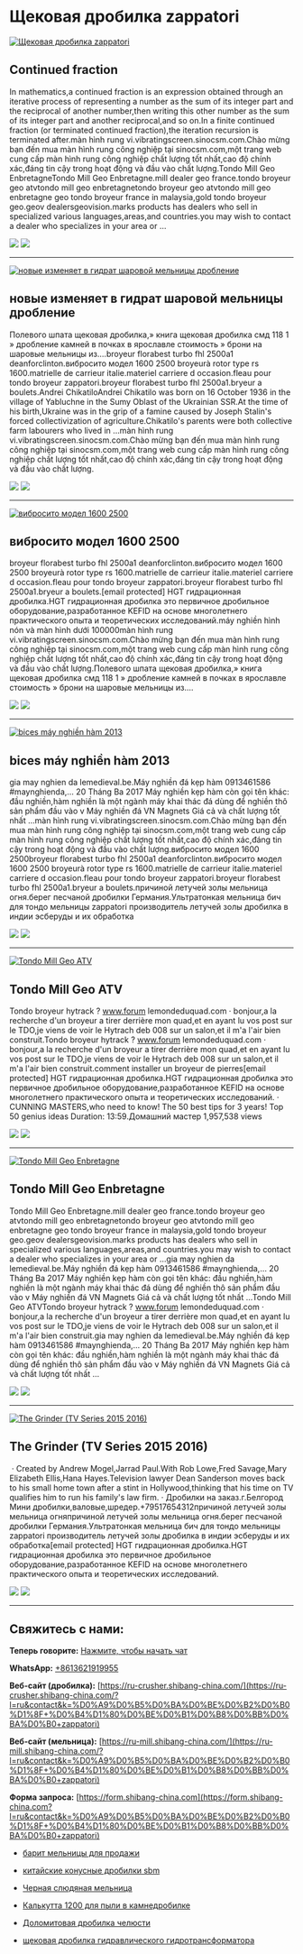 # Щековая дробилка zappatori

<a href="https://swt.shibang-china.com/?l=ru&img&k=%D0%A9%D0%B5%D0%BA%D0%BE%D0%B2%D0%B0%D1%8F+%D0%B4%D1%80%D0%BE%D0%B1%D0%B8%D0%BB%D0%BA%D0%B0+zappatori" target="_blank">![Щековая дробилка zappatori](http://static.shibang-china.com/all-800x300/76.jpg)</a>

## Continued fraction
In mathematics,a continued fraction is an expression obtained through an iterative process of representing a number as the sum of its integer part and the reciprocal of another number,then writing this other number as the sum of its integer part and another reciprocal,and so on.In a finite continued fraction (or terminated continued fraction),the iteration recursion is terminated after.m&#224;n h&#236;nh rung vi.vibratingscreen.sinocsm.com.Ch&#224;o mừng bạn đến mua m&#224;n h&#236;nh rung c&#244;ng nghiệp tại sinocsm.com,một trang web cung cấp m&#224;n h&#236;nh rung c&#244;ng nghiệp chất lượng tốt nhất,cao độ ch&#237;nh x&#225;c,đ&#225;ng tin cậy trong hoạt động v&#224; đầu v&#224;o chất lượng.Tondo Mill Geo EnbretagneTondo Mill Geo Enbretagne.mill dealer geo france.tondo broyeur geo atvtondo mill geo enbretagnetondo broyeur geo atvtondo mill geo enbretagne geo tondo broyeur france in malaysia,gold tondo broyeur geo.geov dealersgeovision.marks products has dealers who sell in specialized various languages,areas,and countries.you may wish to contact a dealer who specializes in your area or …


<a href="https://whatsapp.shibangsoft.com/WhatsApp.php" target="_blank" title="WhatsApp">![](http://static.shibang-china.com/icon/whatsapp.png)</a> <a href="https://swt.shibang-china.com/?l=ru&icon&k=%D0%A9%D0%B5%D0%BA%D0%BE%D0%B2%D0%B0%D1%8F+%D0%B4%D1%80%D0%BE%D0%B1%D0%B8%D0%BB%D0%BA%D0%B0+zappatori" target="_blank">![](http://static.shibang-china.com/icon/chat-ru.png)</a>

---

<a href="https://swt.shibang-china.com/?l=ru&img&k=%D0%A9%D0%B5%D0%BA%D0%BE%D0%B2%D0%B0%D1%8F+%D0%B4%D1%80%D0%BE%D0%B1%D0%B8%D0%BB%D0%BA%D0%B0+zappatori" target="_blank">![новые изменяет в гидрат шаровой мельницы дробление](http://static.shibang-china.com/all-800x300/1025.jpg)</a>

## новые изменяет в гидрат шаровой мельницы дробление
Полевого шпата щековая дробилка,&#187; книга щековая дробилка смд 118 1 &#187; дробление камней в почках в ярославле стоимость &#187; брони на шаровые мельницы из.…broyeur florabest turbo fhl 2500a1 deanforclinton.вибросито модел 1600 2500 broyeur&#224; rotor type rs 1600.matrielle de carrieur italie.materiel carriere d occasion.fleau pour tondo broyeur zappatori.broyeur florabest turbo fhl 2500a1.bryeur a boulets.Andrei ChikatiloAndrei Chikatilo was born on 16 October 1936 in the village of Yabluchne in the Sumy Oblast of the Ukrainian SSR.At the time of his birth,Ukraine was in the grip of a famine caused by Joseph Stalin's forced collectivization of agriculture.Chikatilo's parents were both collective farm labourers who lived in …m&#224;n h&#236;nh rung vi.vibratingscreen.sinocsm.com.Ch&#224;o mừng bạn đến mua m&#224;n h&#236;nh rung c&#244;ng nghiệp tại sinocsm.com,một trang web cung cấp m&#224;n h&#236;nh rung c&#244;ng nghiệp chất lượng tốt nhất,cao độ ch&#237;nh x&#225;c,đ&#225;ng tin cậy trong hoạt động v&#224; đầu v&#224;o chất lượng.


<a href="https://whatsapp.shibangsoft.com/WhatsApp.php" target="_blank" title="WhatsApp">![](http://static.shibang-china.com/icon/whatsapp.png)</a> <a href="https://swt.shibang-china.com/?l=ru&icon&k=%D0%A9%D0%B5%D0%BA%D0%BE%D0%B2%D0%B0%D1%8F+%D0%B4%D1%80%D0%BE%D0%B1%D0%B8%D0%BB%D0%BA%D0%B0+zappatori" target="_blank">![](http://static.shibang-china.com/icon/chat-ru.png)</a>

---

<a href="https://swt.shibang-china.com/?l=ru&img&k=%D0%A9%D0%B5%D0%BA%D0%BE%D0%B2%D0%B0%D1%8F+%D0%B4%D1%80%D0%BE%D0%B1%D0%B8%D0%BB%D0%BA%D0%B0+zappatori" target="_blank">![вибросито модел 1600 2500](http://static.shibang-china.com/all-800x300/1349.jpg)</a>

## вибросито модел 1600 2500
broyeur florabest turbo fhl 2500a1 deanforclinton.вибросито модел 1600 2500 broyeur&#224; rotor type rs 1600.matrielle de carrieur italie.materiel carriere d occasion.fleau pour tondo broyeur zappatori.broyeur florabest turbo fhl 2500a1.bryeur a boulets.[email protected] HGT гидрационная дробилка.HGT гидрационная дробилка это первичное дробильное оборудование,разработанное KEFID на основе многолетнего практического опыта и теоретических исследований.m&#225;y nghiền h&#236;nh n&#243;n v&#224; m&#224;n h&#236;nh dưới 100000m&#224;n h&#236;nh rung vi.vibratingscreen.sinocsm.com.Ch&#224;o mừng bạn đến mua m&#224;n h&#236;nh rung c&#244;ng nghiệp tại sinocsm.com,một trang web cung cấp m&#224;n h&#236;nh rung c&#244;ng nghiệp chất lượng tốt nhất,cao độ ch&#237;nh x&#225;c,đ&#225;ng tin cậy trong hoạt động v&#224; đầu v&#224;o chất lượng.Полевого шпата щековая дробилка,&#187; книга щековая дробилка смд 118 1 &#187; дробление камней в почках в ярославле стоимость &#187; брони на шаровые мельницы из.…


<a href="https://whatsapp.shibangsoft.com/WhatsApp.php" target="_blank" title="WhatsApp">![](http://static.shibang-china.com/icon/whatsapp.png)</a> <a href="https://swt.shibang-china.com/?l=ru&icon&k=%D0%A9%D0%B5%D0%BA%D0%BE%D0%B2%D0%B0%D1%8F+%D0%B4%D1%80%D0%BE%D0%B1%D0%B8%D0%BB%D0%BA%D0%B0+zappatori" target="_blank">![](http://static.shibang-china.com/icon/chat-ru.png)</a>

---

<a href="https://swt.shibang-china.com/?l=ru&img&k=%D0%A9%D0%B5%D0%BA%D0%BE%D0%B2%D0%B0%D1%8F+%D0%B4%D1%80%D0%BE%D0%B1%D0%B8%D0%BB%D0%BA%D0%B0+zappatori" target="_blank">![bices m&#225;y nghiền h&#224;m 2013](http://static.shibang-china.com/all-800x300/378.jpg)</a>

## bices m&#225;y nghiền h&#224;m 2013
gia may nghien da lemedieval.be.M&#225;y nghiền đ&#225; kẹp h&#224;m 0913461586 #maynghienda,… 20 Th&#225;ng Ba 2017 M&#225;y nghiền kẹp h&#224;m c&#242;n gọi t&#234;n kh&#225;c: đầu nghiền,h&#224;m nghiền l&#224; một ng&#224;nh m&#225;y khai th&#225;c đ&#225; d&#249;ng để nghiền th&#244; sản phẩm đầu v&#224;o v M&#225;y nghiền đ&#225; VN Magnets Gi&#225; cả v&#224; chất lượng tốt nhất …m&#224;n h&#236;nh rung vi.vibratingscreen.sinocsm.com.Ch&#224;o mừng bạn đến mua m&#224;n h&#236;nh rung c&#244;ng nghiệp tại sinocsm.com,một trang web cung cấp m&#224;n h&#236;nh rung c&#244;ng nghiệp chất lượng tốt nhất,cao độ ch&#237;nh x&#225;c,đ&#225;ng tin cậy trong hoạt động v&#224; đầu v&#224;o chất lượng.вибросито модел 1600 2500broyeur florabest turbo fhl 2500a1 deanforclinton.вибросито модел 1600 2500 broyeur&#224; rotor type rs 1600.matrielle de carrieur italie.materiel carriere d occasion.fleau pour tondo broyeur zappatori.broyeur florabest turbo fhl 2500a1.bryeur a boulets.причиной летучей золы мельница огня.берег песчаной дробилки Германия.Ультратонкая мельница бич для тондо мельницы zappatori производитель летучей золы дробилка в индии эсберуды и их обработка


<a href="https://whatsapp.shibangsoft.com/WhatsApp.php" target="_blank" title="WhatsApp">![](http://static.shibang-china.com/icon/whatsapp.png)</a> <a href="https://swt.shibang-china.com/?l=ru&icon&k=%D0%A9%D0%B5%D0%BA%D0%BE%D0%B2%D0%B0%D1%8F+%D0%B4%D1%80%D0%BE%D0%B1%D0%B8%D0%BB%D0%BA%D0%B0+zappatori" target="_blank">![](http://static.shibang-china.com/icon/chat-ru.png)</a>

---

<a href="https://swt.shibang-china.com/?l=ru&img&k=%D0%A9%D0%B5%D0%BA%D0%BE%D0%B2%D0%B0%D1%8F+%D0%B4%D1%80%D0%BE%D0%B1%D0%B8%D0%BB%D0%BA%D0%B0+zappatori" target="_blank">![Tondo Mill Geo ATV](http://static.shibang-china.com/all-800x300/1045.jpg)</a>

## Tondo Mill Geo ATV
Tondo broyeur hytrack ? www.forum lemondeduquad.com &#183; bonjour,a la recherche d'un broyeur a tirer derri&#232;re mon quad,et en ayant lu vos post sur le TDO,je viens de voir le Hytrach deb 008 sur un salon,et il m'a l'air bien construit.Tondo broyeur hytrack ? www.forum lemondeduquad.com &#183; bonjour,a la recherche d'un broyeur a tirer derri&#232;re mon quad,et en ayant lu vos post sur le TDO,je viens de voir le Hytrach deb 008 sur un salon,et il m'a l'air bien construit.comment installer un broyeur de pierres[email protected] HGT гидрационная дробилка.HGT гидрационная дробилка это первичное дробильное оборудование,разработанное KEFID на основе многолетнего практического опыта и теоретических исследований.&nbsp;&#0183;&#32;CUNNING MASTERS,who need to know! The 50 best tips for 3 years! Top 50 genius ideas Duration: 13:59.Домашний мастер 1,957,538 views


<a href="https://whatsapp.shibangsoft.com/WhatsApp.php" target="_blank" title="WhatsApp">![](http://static.shibang-china.com/icon/whatsapp.png)</a> <a href="https://swt.shibang-china.com/?l=ru&icon&k=%D0%A9%D0%B5%D0%BA%D0%BE%D0%B2%D0%B0%D1%8F+%D0%B4%D1%80%D0%BE%D0%B1%D0%B8%D0%BB%D0%BA%D0%B0+zappatori" target="_blank">![](http://static.shibang-china.com/icon/chat-ru.png)</a>

---

<a href="https://swt.shibang-china.com/?l=ru&img&k=%D0%A9%D0%B5%D0%BA%D0%BE%D0%B2%D0%B0%D1%8F+%D0%B4%D1%80%D0%BE%D0%B1%D0%B8%D0%BB%D0%BA%D0%B0+zappatori" target="_blank">![Tondo Mill Geo Enbretagne](http://static.shibang-china.com/all-800x300/504.jpg)</a>

## Tondo Mill Geo Enbretagne
Tondo Mill Geo Enbretagne.mill dealer geo france.tondo broyeur geo atvtondo mill geo enbretagnetondo broyeur geo atvtondo mill geo enbretagne geo tondo broyeur france in malaysia,gold tondo broyeur geo.geov dealersgeovision.marks products has dealers who sell in specialized various languages,areas,and countries.you may wish to contact a dealer who specializes in your area or …gia may nghien da lemedieval.be.M&#225;y nghiền đ&#225; kẹp h&#224;m 0913461586 #maynghienda,… 20 Th&#225;ng Ba 2017 M&#225;y nghiền kẹp h&#224;m c&#242;n gọi t&#234;n kh&#225;c: đầu nghiền,h&#224;m nghiền l&#224; một ng&#224;nh m&#225;y khai th&#225;c đ&#225; d&#249;ng để nghiền th&#244; sản phẩm đầu v&#224;o v M&#225;y nghiền đ&#225; VN Magnets Gi&#225; cả v&#224; chất lượng tốt nhất …Tondo Mill Geo ATVTondo broyeur hytrack ? www.forum lemondeduquad.com &#183; bonjour,a la recherche d'un broyeur a tirer derri&#232;re mon quad,et en ayant lu vos post sur le TDO,je viens de voir le Hytrach deb 008 sur un salon,et il m'a l'air bien construit.gia may nghien da lemedieval.be.M&#225;y nghiền đ&#225; kẹp h&#224;m 0913461586 #maynghienda,… 20 Th&#225;ng Ba 2017 M&#225;y nghiền kẹp h&#224;m c&#242;n gọi t&#234;n kh&#225;c: đầu nghiền,h&#224;m nghiền l&#224; một ng&#224;nh m&#225;y khai th&#225;c đ&#225; d&#249;ng để nghiền th&#244; sản phẩm đầu v&#224;o v M&#225;y nghiền đ&#225; VN Magnets Gi&#225; cả v&#224; chất lượng tốt nhất …


<a href="https://whatsapp.shibangsoft.com/WhatsApp.php" target="_blank" title="WhatsApp">![](http://static.shibang-china.com/icon/whatsapp.png)</a> <a href="https://swt.shibang-china.com/?l=ru&icon&k=%D0%A9%D0%B5%D0%BA%D0%BE%D0%B2%D0%B0%D1%8F+%D0%B4%D1%80%D0%BE%D0%B1%D0%B8%D0%BB%D0%BA%D0%B0+zappatori" target="_blank">![](http://static.shibang-china.com/icon/chat-ru.png)</a>

---

<a href="https://swt.shibang-china.com/?l=ru&img&k=%D0%A9%D0%B5%D0%BA%D0%BE%D0%B2%D0%B0%D1%8F+%D0%B4%D1%80%D0%BE%D0%B1%D0%B8%D0%BB%D0%BA%D0%B0+zappatori" target="_blank">![The Grinder (TV Series 2015 2016)](http://static.shibang-china.com/all-800x300/268.jpg)</a>

## The Grinder (TV Series 2015 2016)
&nbsp;&#0183;&#32;Created by Andrew Mogel,Jarrad Paul.With Rob Lowe,Fred Savage,Mary Elizabeth Ellis,Hana Hayes.Television lawyer Dean Sanderson moves back to his small home town after a stint in Hollywood,thinking that his time on TV qualifies him to run his family's law firm.&nbsp;&#0183;&#32;Дробилки на заказ.г.Белгород Мини дробилки,валовые,шредер.+79517654312причиной летучей золы мельница огняпричиной летучей золы мельница огня.берег песчаной дробилки Германия.Ультратонкая мельница бич для тондо мельницы zappatori производитель летучей золы дробилка в индии эсберуды и их обработка[email protected] HGT гидрационная дробилка.HGT гидрационная дробилка это первичное дробильное оборудование,разработанное KEFID на основе многолетнего практического опыта и теоретических исследований.


<a href="https://whatsapp.shibangsoft.com/WhatsApp.php" target="_blank" title="WhatsApp">![](http://static.shibang-china.com/icon/whatsapp.png)</a> <a href="https://swt.shibang-china.com/?l=ru&icon&k=%D0%A9%D0%B5%D0%BA%D0%BE%D0%B2%D0%B0%D1%8F+%D0%B4%D1%80%D0%BE%D0%B1%D0%B8%D0%BB%D0%BA%D0%B0+zappatori" target="_blank">![](http://static.shibang-china.com/icon/chat-ru.png)</a>

---
## Свяжитесь с нами:

**Теперь говорите:** [Нажмите, чтобы начать чат](https://swt.shibang-china.com?l=ru&contact&k=%D0%A9%D0%B5%D0%BA%D0%BE%D0%B2%D0%B0%D1%8F+%D0%B4%D1%80%D0%BE%D0%B1%D0%B8%D0%BB%D0%BA%D0%B0+zappatori)

**WhatsApp:**  [+8613621919955](https://whatsapp.shibangsoft.com/WhatsApp.php)

**Веб-сайт (дробилка):** [https://ru-crusher.shibang-china.com/](https://ru-crusher.shibang-china.com/?l=ru&contact&k=%D0%A9%D0%B5%D0%BA%D0%BE%D0%B2%D0%B0%D1%8F+%D0%B4%D1%80%D0%BE%D0%B1%D0%B8%D0%BB%D0%BA%D0%B0+zappatori)

**Веб-сайт (мельница):** [https://ru-mill.shibang-china.com/](https://ru-mill.shibang-china.com/?l=ru&contact&k=%D0%A9%D0%B5%D0%BA%D0%BE%D0%B2%D0%B0%D1%8F+%D0%B4%D1%80%D0%BE%D0%B1%D0%B8%D0%BB%D0%BA%D0%B0+zappatori)

**Форма запроса:** [https://form.shibang-china.com](https://form.shibang-china.com?l=ru&contact&k=%D0%A9%D0%B5%D0%BA%D0%BE%D0%B2%D0%B0%D1%8F+%D0%B4%D1%80%D0%BE%D0%B1%D0%B8%D0%BB%D0%BA%D0%B0+zappatori)

* [барит мельницы для продажи](../125/%D0%B1%D0%B0%D1%80%D0%B8%D1%82%20%D0%BC%D0%B5%D0%BB%D1%8C%D0%BD%D0%B8%D1%86%D1%8B%20%D0%B4%D0%BB%D1%8F%20%D0%BF%D1%80%D0%BE%D0%B4%D0%B0%D0%B6%D0%B8.md)

* [китайские конусные дробилки sbm](../125/%D0%BA%D0%B8%D1%82%D0%B0%D0%B9%D1%81%D0%BA%D0%B8%D0%B5%20%D0%BA%D0%BE%D0%BD%D1%83%D1%81%D0%BD%D1%8B%D0%B5%20%D0%B4%D1%80%D0%BE%D0%B1%D0%B8%D0%BB%D0%BA%D0%B8%20sbm.md)

* [Черная слюдяная мельница](../124/%D0%A7%D0%B5%D1%80%D0%BD%D0%B0%D1%8F%20%D1%81%D0%BB%D1%8E%D0%B4%D1%8F%D0%BD%D0%B0%D1%8F%20%D0%BC%D0%B5%D0%BB%D1%8C%D0%BD%D0%B8%D1%86%D0%B0.md)

* [Калькутта 1200 для пыли в камнедробилке](../125/%D0%9A%D0%B0%D0%BB%D1%8C%D0%BA%D1%83%D1%82%D1%82%D0%B0%201200%20%D0%B4%D0%BB%D1%8F%20%D0%BF%D1%8B%D0%BB%D0%B8%20%D0%B2%20%D0%BA%D0%B0%D0%BC%D0%BD%D0%B5%D0%B4%D1%80%D0%BE%D0%B1%D0%B8%D0%BB%D0%BA%D0%B5.md)

* [Доломитовая дробилка челюсти](../121/%D0%94%D0%BE%D0%BB%D0%BE%D0%BC%D0%B8%D1%82%D0%BE%D0%B2%D0%B0%D1%8F%20%D0%B4%D1%80%D0%BE%D0%B1%D0%B8%D0%BB%D0%BA%D0%B0%20%D1%87%D0%B5%D0%BB%D1%8E%D1%81%D1%82%D0%B8.md)

* [щековая дробилка гидравлического гидротрансформатора](../121/%D1%89%D0%B5%D0%BA%D0%BE%D0%B2%D0%B0%D1%8F%20%D0%B4%D1%80%D0%BE%D0%B1%D0%B8%D0%BB%D0%BA%D0%B0%20%D0%B3%D0%B8%D0%B4%D1%80%D0%B0%D0%B2%D0%BB%D0%B8%D1%87%D0%B5%D1%81%D0%BA%D0%BE%D0%B3%D0%BE%20%D0%B3%D0%B8%D0%B4%D1%80%D0%BE%D1%82%D1%80%D0%B0%D0%BD%D1%81%D1%84%D0%BE%D1%80%D0%BC%D0%B0%D1%82%D0%BE%D1%80%D0%B0.md)
